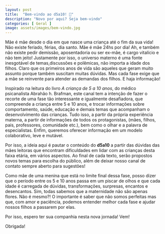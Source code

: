 ```yaml
---
layout: post
title:  "Bem-vindo ao d5a10! 🙂"
description: "Novo por aqui? Seja bem-vindo"
categories: [ Geral ]
image: assets/images/bem-vindo.jpg
---
```


Mãe é mãe desde o dia em que nasce uma criança até o fim da sua vida! Não existe feriado, férias, dia santo. Mãe é mãe 24hs por dia! Ah, e também não existe pedir demissão, aposentadoria ou ser ex-mãe, é cargo vitalício e não tem jeito! Justamente por isso, o universo materno é uma fonte inesgotável de temas,discussões e polêmicas, não importa a idade dos filhos. Claro que os primeiros anos de vida são aqueles que geram muito assunto porque também suscitam muitas dúvidas. Mas cada fase exige que a mãe se reinvente para atender as demandas dos filhos. E haja informação!

Inspirado na leitura do livro <i>A criança de 5 a 10 anos</i>, do médico psicanalista Abrahão h. Brafman, este canal tem a intenção de fazer o recorte de uma fase tão interessante e igualmente desafiadora, que compreende a criança entre 5 e 10 anos, e trocar informações sobre comportamento, saúde, educação e demais temas que acompanham o desenvolvimento das crianças. Tudo isso, a partir da própria experiência materna, a partir de informações de todos os protagonistas, (mães, filhos, pais, professores, comunidade etc.), bem como o olhar e a palavra de especialistas. Enfim, queremos oferecer informação em um modelo colaborativo, leve e mutável.

Por isso, a ideia aqui é pautar o conteúdo do <b>d5a10</b> a partir das dúvidas das mães leitoras que encontram dificuldades em lidar com as crianças desta faixa etária, em vários aspectos. Ao final de cada texto, serão propostos novos temas para escolha do público, além de deixar nosso canal de contato sempre aberto para sugestões!

Como mãe de uma menina que está no limite final dessa fase, posso dizer que o período entre os 5 e 10 anos passa em um piscar de olhos e que cada idade é carregada de dúvidas, transformações, surpresas, encantos e desencantos. Sim, todas sabemos que a maternidade não são apenas flores. Não é mesmo?! O importante é saber que não somos perfeitas  mas que, com amor e paciência, podemos entender melhor cada fase e ajudar nossos filhos a passarem por elas. 

Por isso, espero  ter sua companhia nesta nova jornada! Vem!

Obrigada!